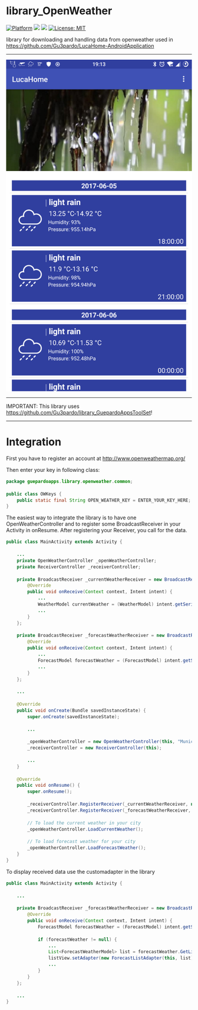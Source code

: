 # library_OpenWeather

[![Platform](https://img.shields.io/badge/platform-Android-blue.svg)](https://www.android.com)
<a target="_blank" href="https://www.paypal.me/GuepardoApps" title="Donate using PayPal"><img src="https://img.shields.io/badge/paypal-donate-blue.svg" /></a>
<a target="_blank" href="https://android-arsenal.com/api?level=21" title="API21+"><img src="https://img.shields.io/badge/API-21+-blue.svg" /></a>
[![License: MIT](https://img.shields.io/badge/License-MIT-blue.svg)](https://opensource.org/licenses/MIT)

library for downloading and handling data from openweather
used in https://github.com/Gu3pardo/LucaHome-AndroidApplication

---

![alt tag](https://github.com/Gu3pardo/library_OpenWeather/blob/master/screenshots/example_usage.png)

---

IMPORTANT:
This library uses https://github.com/Gu3pardo/library_GuepardoAppsToolSet!

---

# Integration

First you have to register an account at http://www.openweathermap.org/

Then enter your key in following class:

```java
package guepardoapps.library.openweather.common;

public class OWKeys {
	public static final String OPEN_WEATHER_KEY = ENTER_YOUR_KEY_HERE;
}
```

The easiest way to integrate the library is to have one OpenWeatherController and to register some BroadcastReceiver in your Activity in onResume.
After registering your Receiver, you call for the data.

```java
public class MainActivity extends Activity {
	
	...
	private OpenWeatherController _openWeatherController;
	private ReceiverController _receiverController;
	
	private BroadcastReceiver _currentWeatherReceiver = new BroadcastReceiver() {
		@Override
		public void onReceive(Context context, Intent intent) {
			...
			WeatherModel currentWeather = (WeatherModel) intent.getSerializableExtra(OWBundles.EXTRA_WEATHER_MODEL);
			...
		}
	};
	
	private BroadcastReceiver _forecastWeatherReceiver = new BroadcastReceiver() {
		@Override
		public void onReceive(Context context, Intent intent) {
			...
			ForecastModel forecastWeather = (ForecastModel) intent.getSerializableExtra(OWBundles.EXTRA_FORECAST_MODEL);
			...
		}
	};
	
	...
	
	@Override
	public void onCreate(Bundle savedInstanceState) {
		super.onCreate(savedInstanceState);
		
		...
		
		_openWeatherController = new OpenWeatherController(this, "Munich, DE");
		_receiverController = new ReceiverController(this);
		
		...
	}
	
	@Override
	public void onResume() {
		super.onResume();
		
		_receiverController.RegisterReceiver(_currentWeatherReceiver, new String[]{OWBroadcasts.CURRENT_WEATHER_JSON_FINISHED});
		_receiverController.RegisterReceiver(_forecastWeatherReceiver, new String[]{OWBroadcasts.FORECAST_WEATHER_JSON_FINISHED});
        
		// To load the current weather in your city
		_openWeatherController.LoadCurrentWeather();
		
		// To load forecast weather for your city
		_openWeatherController.LoadForecastWeather();
	}
}
```

To display received data use the customadapter in the library

```java
public class MainActivity extends Activity {

	...
	
	private BroadcastReceiver _forecastWeatherReceiver = new BroadcastReceiver() {
		@Override
		public void onReceive(Context context, Intent intent) {
			ForecastModel forecastWeather = (ForecastModel) intent.getSerializableExtra(OWBundles.EXTRA_FORECAST_MODEL);
			
			if (forecastWeather != null) {
				...
				List<ForecastWeatherModel> list = forecastWeather.GetList();
				listView.setAdapter(new ForecastListAdapter(this, list));
				...
			}
		}
	};
	
	...
}
```